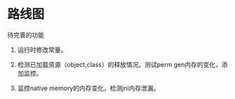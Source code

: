 路线图
========
待完善的功能

1. 运行时修改常量。

2. 检测已加载资源（object,class）的释放情况。测试perm gen内存的变化，添加监控。

3. 监控native memory的内存变化，检测jni内存泄漏。


